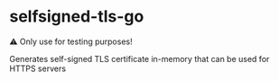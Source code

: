 # selfsigned-tls-go

⚠️ Only use for testing purposes!

Generates self-signed TLS certificate in-memory that can be used for HTTPS servers
